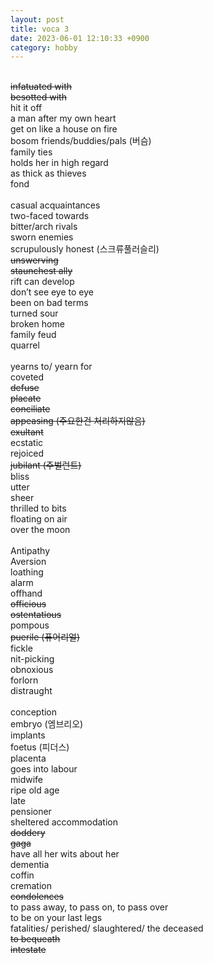 ```yaml
---
layout: post
title: voca 3
date: 2023-06-01 12:10:33 +0900
category: hobby
---
```

<br/>
<del> infatuated with </del>
<br/>
<del> besotted with </del>
<br/>
hit it off
<br/>
a man after my own heart
<br/>
get on like a house on fire
<br/>
bosom friends/buddies/pals (버슴)
<br/>
family ties
<br/>
holds her in high regard
<br/>
as thick as thieves
<br/>
fond
<br/>
<br/>
casual acquaintances
<br/>
two-faced towards
<br/>
bitter/arch rivals
<br/>
sworn enemies
<br/>
scrupulously honest (스크류풀러슬리)
<br/>
<del> unswerving </del>
<br/>
<del> staunchest ally </del>
<br/>
rift can develop
<br/>
don’t see eye to eye
<br/>
been on bad terms
<br/>
turned sour
<br/>
broken home
<br/>
family feud
<br/>
quarrel
<br/>
<br/>
yearns to/ yearn for
<br/>
coveted
<br/>
<del> defuse </del>
<br/>
<del> placate </del>
<br/>
<del> conciliate </del>
<br/>
<del> appeasing (주요한건 처리하지않음) </del>
<br/>
<del> exultant </del>
<br/>
ecstatic
<br/>
rejoiced
<br/>
<del> jubilant (주벌런트) </del>
<br/>
bliss
<br/>
utter
<br/>
sheer
<br/>
thrilled to bits
<br/>
floating on air
<br/>
over the moon
<br/>
<br/>
Antipathy
<br/>
Aversion
<br/>
loathing
<br/>
alarm
<br/>
offhand
<br/>
<del> officious </del>
<br/>
<del> ostentatious </del>
<br/>
pompous
<br/>
<del> puerile (퓨어리얼) </del>
<br/>
fickle
<br/>
nit-picking
<br/>
obnoxious
<br/>
forlorn
<br/>
distraught
<br/>
<br/>
conception
<br/>
embryo (엠브리오)
<br/>
implants
<br/>
foetus (피더스)
<br/>
placenta
<br/>
goes into labour
<br/>
midwife
<br/>
ripe old age
<br/>
late
<br/>
pensioner
<br/>
sheltered accommodation
<br/>
<del> doddery </del>
<br/>
<del> gaga </del>
<br/>
have all her wits about her
<br/>
dementia
<br/>
coffin
<br/>
cremation
<br/>
<del> condolences </del>
<br/>
to pass away, to pass on, to pass over
<br/>
to be on your last legs
<br/>
fatalities/ perished/ slaughtered/ the deceased
<br/>
<del> to bequeath </del>
<br/>
<del> intestate </del>